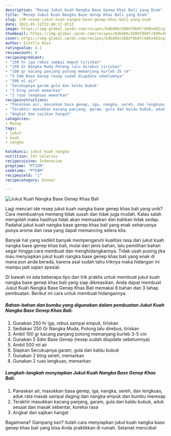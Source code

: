 ```yaml
---
description: "Resep Jukut Kuah Nangka Base Genep Khas Bali yang Enak"
title: "Resep Jukut Kuah Nangka Base Genep Khas Bali yang Enak"
slug: 139-resep-jukut-kuah-nangka-base-genep-khas-bali-yang-enak
date: 2021-03-31T22:40:17.072Z
image: https://img-global.cpcdn.com/recipes/bdbd66c588df8b0f/680x482cq70/jukut-kuah-nangka-base-genep-khas-bali-foto-resep-utama.jpg
thumbnail: https://img-global.cpcdn.com/recipes/bdbd66c588df8b0f/680x482cq70/jukut-kuah-nangka-base-genep-khas-bali-foto-resep-utama.jpg
cover: https://img-global.cpcdn.com/recipes/bdbd66c588df8b0f/680x482cq70/jukut-kuah-nangka-base-genep-khas-bali-foto-resep-utama.jpg
author: Estella Bass
ratingvalue: 4.1
reviewcount: 9
recipeingredient:
- "250 hr iga rebus sampai empuk tiriskan"
- "250 Gr Nangka Muda Potong lalu direbus tiriskan"
- "100 gr kacang panjang potong memanjang kurleb 35 cm"
- "5 Sdm Base Genep resep sudah diupdate sebelumnya"
- "500 ml air"
- "Secukupnya garam gula dan kaldu bubuk"
- "2 btng sereh memarkan"
- "2 ruas lengkuas memarkan"
recipeinstructions:
- "Panaskan air, masukkan basa genep, iga, nangka, sereh, dan lengkuas, aduk rata masak sampai daging dan nangka empuk dan bumbu meresap"
- "Terakhir masukkan kacang panjang, garam, gula dan kaldu bubuk, aduk sesaat dan masak sebentar, koreksi rasa"
- "Angkat dan sajikan hangat"
categories:
- Resep
tags:
- jukut
- kuah
- nangka

katakunci: jukut kuah nangka 
nutrition: 147 calories
recipecuisine: Indonesian
preptime: "PT15M"
cooktime: "PT58M"
recipeyield: "1"
recipecategory: Dinner

---
```



![Jukut Kuah Nangka Base Genep Khas Bali](https://img-global.cpcdn.com/recipes/bdbd66c588df8b0f/680x482cq70/jukut-kuah-nangka-base-genep-khas-bali-foto-resep-utama.jpg)

Lagi mencari ide resep jukut kuah nangka base genep khas bali yang unik? Cara membuatnya memang tidak susah dan tidak juga mudah. Kalau salah mengolah maka hasilnya tidak akan memuaskan dan bahkan tidak sedap. Padahal jukut kuah nangka base genep khas bali yang enak seharusnya punya aroma dan rasa yang dapat memancing selera kita.



Banyak hal yang sedikit banyak mempengaruhi kualitas rasa dari jukut kuah nangka base genep khas bali, mulai dari jenis bahan, lalu pemilihan bahan segar hingga cara membuat dan menghidangkannya. Tidak usah pusing jika mau menyiapkan jukut kuah nangka base genep khas bali yang enak di mana pun anda berada, karena asal sudah tahu triknya maka hidangan ini mampu jadi sajian spesial.


Di bawah ini ada beberapa tips dan trik praktis untuk membuat jukut kuah nangka base genep khas bali yang siap dikreasikan. Anda dapat membuat Jukut Kuah Nangka Base Genep Khas Bali memakai 8 bahan dan 3 tahap pembuatan. Berikut ini cara untuk membuat hidangannya.

<!--inarticleads1-->

##### Bahan-bahan dan bumbu yang digunakan dalam pembuatan Jukut Kuah Nangka Base Genep Khas Bali:

1. Gunakan 250 hr iga, rebus sampai empuk, tiriskan
1. Sediakan 250 Gr Nangka Muda, Potong lalu direbus, tiriskan
1. Ambil 100 gr kacang panjang potong memanjang kurleb 3-5 cm
1. Gunakan 5 Sdm Base Genep (resep sudah diupdate sebelumnya)
1. Ambil 500 ml air
1. Siapkan Secukupnya garam, gula dan kaldu bubuk
1. Gunakan 2 btng sereh, memarkan
1. Gunakan 2 ruas lengkuas, memarkan




<!--inarticleads2-->

##### Langkah-langkah menyiapkan Jukut Kuah Nangka Base Genep Khas Bali:

1. Panaskan air, masukkan basa genep, iga, nangka, sereh, dan lengkuas, aduk rata masak sampai daging dan nangka empuk dan bumbu meresap
1. Terakhir masukkan kacang panjang, garam, gula dan kaldu bubuk, aduk sesaat dan masak sebentar, koreksi rasa
1. Angkat dan sajikan hangat




Bagaimana? Gampang kan? Itulah cara menyiapkan jukut kuah nangka base genep khas bali yang bisa Anda praktikkan di rumah. Selamat mencoba!
